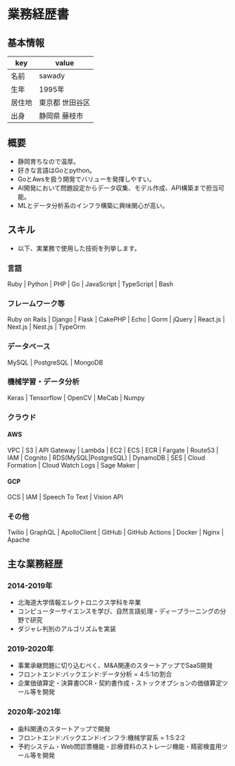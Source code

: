 # 業務経歴書

## 基本情報

|key|value|
|----|----|
|名前|sawady|
|生年|1995年|
|居住地|東京都 世田谷区|
|出身|静岡県 藤枝市|

## 概要

- 静岡育ちなので温厚。
- 好きな言語はGoとpython。
- GoとAwsを扱う開発でバリューを発揮しやすい。
- AI開発において問題設定からデータ収集、モデル作成、API構築まで担当可能。
- MLとデータ分析系のインフラ構築に興味関心が高い。

## スキル
- 以下、実業務で使用した技術を列挙します。

### 言語
Ruby | Python | PHP | Go | JavaScript | TypeScript | Bash

### フレームワーク等
Ruby on Rails | Django | Flask | CakePHP | Echo | Gorm | jQuery | React.js | Next.js | Nest.js | TypeOrm

### データベース
MySQL | PostgreSQL | MongoDB

### 機械学習・データ分析
Keras | Tensorflow | OpenCV | MeCab | Numpy


### クラウド

#### AWS
VPC | S3 | API Gateway | Lambda | EC2 | ECS | ECR | Fargate | Route53 | IAM | Cognito | RDS(MySQL|PostgreSQL) | DynamoDB | SES | Cloud Formation | Cloud Watch Logs | Sage Maker |

#### GCP
GCS | IAM | Speech To Text | Vision API

### その他
Twilio | GraphQL | ApolloClient | GitHub | GitHub Actions | Docker | Nginx | Apache 

## 主な業務経歴

### 2014-2019年 
- 北海道大学情報エレクトロニクス学科を卒業
- コンピューターサイエンスを学び、自然言語処理・ディープラーニングの分野で研究
- ダジャレ判別のアルゴリズムを実装

### 2019-2020年
- 事業承継問題に切り込むべく、M&A関連のスタートアップでSaaS開発
- フロントエンド:バックエンド:データ分析 = 4:5:1の割合
- 企業価値算定・決算書OCR・契約書作成・ストックオプションの価値算定ツール等を開発

### 2020年-2021年
- 歯科関連のスタートアップで開発
- フロントエンド:バックエンド:インフラ:機械学習系 = 1:5:2:2
- 予約システム・Web問診票機能・診療資料のストレージ機能・精密検査用ツール等を開発


